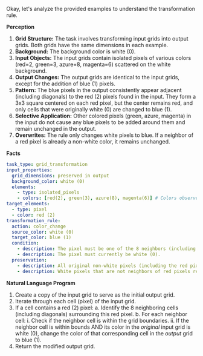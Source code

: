 Okay, let's analyze the provided examples to understand the transformation rule.

**Perception**

1.  **Grid Structure:** The task involves transforming input grids into output grids. Both grids have the same dimensions in each example.
2.  **Background:** The background color is white (0).
3.  **Input Objects:** The input grids contain isolated pixels of various colors (red=2, green=3, azure=8, magenta=6) scattered on the white background.
4.  **Output Changes:** The output grids are identical to the input grids, except for the addition of blue (1) pixels.
5.  **Pattern:** The blue pixels in the output consistently appear adjacent (including diagonals) to the red (2) pixels found in the input. They form a 3x3 square centered on each red pixel, but the center remains red, and only cells that were originally white (0) are changed to blue (1).
6.  **Selective Application:** Other colored pixels (green, azure, magenta) in the input do not cause any blue pixels to be added around them and remain unchanged in the output.
7.  **Overwrites:** The rule only changes white pixels to blue. If a neighbor of a red pixel is already a non-white color, it remains unchanged.

**Facts**


```yaml
task_type: grid_transformation
input_properties:
  grid_dimensions: preserved in output
  background_color: white (0)
  elements:
    - type: isolated_pixels
    - colors: [red(2), green(3), azure(8), magenta(6)] # Colors observed in inputs
target_elements:
  - type: pixel
  - color: red (2)
transformation_rule:
  action: color_change
  source_color: white (0)
  target_color: blue (1)
  condition:
    - description: The pixel must be one of the 8 neighbors (including diagonals) of a red (2) pixel.
    - description: The pixel must currently be white (0).
  preservation:
    - description: All original non-white pixels (including the red pixels) retain their original color and position.
    - description: White pixels that are not neighbors of red pixels remain white.
```


**Natural Language Program**

1.  Create a copy of the input grid to serve as the initial output grid.
2.  Iterate through each cell (pixel) of the input grid.
3.  If a cell contains a red (2) pixel:
    a.  Identify the 8 neighboring cells (including diagonals) surrounding this red pixel.
    b.  For each neighbor cell:
        i.  Check if the neighbor cell is within the grid boundaries.
        ii. If the neighbor cell is within bounds AND its color in the *original* input grid is white (0), change the color of that corresponding cell in the *output* grid to blue (1).
4.  Return the modified output grid.